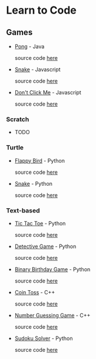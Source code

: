 # Learn to Code

## Games
* [Pong](https://repl.it/@phpete/Pong-Java) - Java

  source code <a href='./Pong'>here</a>

* [Snake](https://repl.it/@phpete/Dont-Click-Me-Javascript) - Javascript

  source code <a href='./Dont%20Click%20Me'>here</a>

* [Don't Click Me](https://repl.it/@phpete/Snake-Javascript) - Javascript

  source code <a href='./Snake'>here</a>

### Scratch

* TODO

### Turtle

* [Flappy Bird](https://repl.it/@phpete/Flappy-Bird-Python) - Python

  source code <a href='./Flappy%20Bird'>here</a>

* [Snake](https://repl.it/@phpete/Snake-Python) - Python

  source code <a href='./Snake'>here</a>


### Text-based

* [Tic Tac Toe](https://repl.it/@phpete/Tic-Tac-Toe-Python) - Python

  source code <a href='.Tic%20Tac%20Toe/'>here</a>

* [Detective Game](https://repl.it/@phpete/Detective-Game-Python) - Python

  source code <a href='.Detective%20Game/'>here</a>

* [Binary Birthday Game](https://repl.it/@phpete/Binary-Birthday-Game-Python) - Python

  source code <a href='./Binary%20Birthday%20Game'>here</a>

* [Coin Toss](https://repl.it/@phpete/Coin-Toss-C) - C++

  source code <a href='./Coin%20Toss'>here</a>

* [Number Guessing Game](https://repl.it/@phpete/Number-Guess-C) - C++

  source code <a href='./Number%20Guessing%20Game'>here</a>

* [Sudoku Solver](https://repl.it/@phpete/) - Python

  source code <a href='./Sudoku%20Solver'>here</a>
